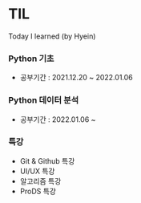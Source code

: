 # TIL

Today I learned (by Hyein)



### Python 기초
* 공부기간 : 2021.12.20 ~ 2022.01.06

  

### Python 데이터 분석

* 공부기간 : 2022.01.06 ~

  

### 특강
* Git & Github 특강
* UI/UX 특강
* 알고리즘 특강
* ProDS 특강

